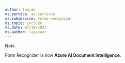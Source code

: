 ```yaml
---
author: laujan
ms.service: ai-services
ms.subservice: forms-recognizer
ms.topic: include
ms.date: 07/18/2023
ms.author: lajanuar
---
```

> [!NOTE]
>
> Form Recognizer is now **Azure AI Document Intelligence**.
